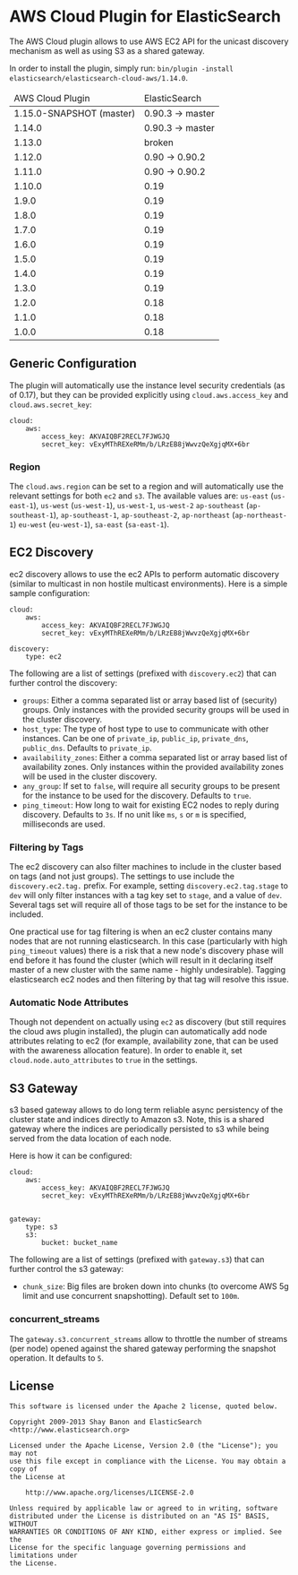 AWS Cloud Plugin for ElasticSearch
==================================

The AWS Cloud plugin allows to use AWS EC2 API for the unicast discovery mechanism as well as using S3 as a shared gateway.

In order to install the plugin, simply run: `bin/plugin -install elasticsearch/elasticsearch-cloud-aws/1.14.0`.

<table>
	<thead>
		<tr>
			<td>AWS Cloud Plugin</td>
			<td>ElasticSearch</td>
		</tr>
	</thead>
	<tbody>
		<tr>
			<td>1.15.0-SNAPSHOT (master)</td>
			<td>0.90.3 -> master</td>
		</tr>
		<tr>
			<td>1.14.0</td>
			<td>0.90.3 -> master</td>
		</tr>
		<tr>
			<td>1.13.0</td>
			<td>broken</td>
		</tr>
		<tr>
			<td>1.12.0</td>
			<td>0.90 -> 0.90.2</td>
		</tr>
		<tr>
			<td>1.11.0</td>
			<td>0.90 -> 0.90.2</td>
		</tr>
		<tr>
			<td>1.10.0</td>
			<td>0.19</td>
		</tr>
		<tr>
			<td>1.9.0</td>
			<td>0.19</td>
		</tr>
		<tr>
			<td>1.8.0</td>
			<td>0.19</td>
		</tr>
		<tr>
			<td>1.7.0</td>
			<td>0.19</td>
		</tr>
		<tr>
			<td>1.6.0</td>
			<td>0.19</td>
		</tr>
		<tr>
			<td>1.5.0</td>
			<td>0.19</td>
		</tr>
		<tr>
			<td>1.4.0</td>
			<td>0.19</td>
		</tr>
		<tr>
			<td>1.3.0</td>
			<td>0.19</td>
		</tr>
		<tr>
			<td>1.2.0</td>
			<td>0.18</td>
		</tr>
		<tr>
			<td>1.1.0</td>
			<td>0.18</td>
		</tr>
		<tr>
			<td>1.0.0</td>
			<td>0.18</td>
		</tr>
	</tbody>
</table>

## Generic Configuration

The plugin will automatically use the instance level security credentials (as of 0.17), but they can be provided explicitly using `cloud.aws.access_key` and `cloud.aws.secret_key`:

    cloud:
        aws:
            access_key: AKVAIQBF2RECL7FJWGJQ
            secret_key: vExyMThREXeRMm/b/LRzEB8jWwvzQeXgjqMX+6br


### Region

The `cloud.aws.region` can be set to a region and will automatically use the relevant settings for both `ec2` and `s3`. The available values are: `us-east` (`us-east-1`), `us-west` (`us-west-1`), `us-west-1`, `us-west-2` `ap-southeast` (`ap-southeast-1`), `ap-southeast-1`, `ap-southeast-2`, `ap-northeast` (`ap-northeast-1`) `eu-west` (`eu-west-1`), `sa-east` (`sa-east-1`).


## EC2 Discovery

ec2 discovery allows to use the ec2 APIs to perform automatic discovery (similar to multicast in non hostile multicast environments). Here is a simple sample configuration:

    cloud:
        aws:
            access_key: AKVAIQBF2RECL7FJWGJQ
            secret_key: vExyMThREXeRMm/b/LRzEB8jWwvzQeXgjqMX+6br
    
    discovery:
        type: ec2

The following are a list of settings (prefixed with `discovery.ec2`) that can further control the discovery:

* `groups`: Either a comma separated list or array based list of (security) groups. Only instances with the provided security groups will be used in the cluster discovery.
* `host_type`: The type of host type to use to communicate with other instances. Can be one of `private_ip`, `public_ip`, `private_dns`, `public_dns`. Defaults to `private_ip`.
* `availability_zones`: Either a comma separated list or array based list of availability zones. Only instances within the provided availability zones will be used in the cluster discovery.
* `any_group`: If set to `false`, will require all security groups to be present for the instance to be used for the discovery. Defaults to `true`.
* `ping_timeout`: How long to wait for existing EC2 nodes to reply during discovery. Defaults to `3s`. If no unit like `ms`, `s` or `m` is specified, milliseconds are used.

### Filtering by Tags

The ec2 discovery can also filter machines to include in the cluster based on tags (and not just groups). The settings to use include the `discovery.ec2.tag.` prefix. For example, setting `discovery.ec2.tag.stage` to `dev` will only filter instances with a tag key set to `stage`, and a value of `dev`. Several tags set will require all of those tags to be set for the instance to be included.

One practical use for tag filtering is when an ec2 cluster contains many nodes that are not running elasticsearch. In this case (particularly with high `ping_timeout` values) there is a risk that a new node's discovery phase will end before it has found the cluster (which will result in it declaring itself master of a new cluster with the same name - highly undesirable). Tagging elasticsearch ec2 nodes and then filtering by that tag will resolve this issue.

### Automatic Node Attributes

Though not dependent on actually using `ec2` as discovery (but still requires the cloud aws plugin installed), the plugin can automatically add node attributes relating to ec2 (for example, availability zone, that can be used with the awareness allocation feature). In order to enable it, set `cloud.node.auto_attributes` to `true` in the settings.

## S3 Gateway

s3 based gateway allows to do long term reliable async persistency of the cluster state and indices directly to Amazon s3. Note, this is a shared gateway where the indices are periodically persisted to s3 while being served from the data location of each node. 

Here is how it can be configured:

    cloud:
        aws:
            access_key: AKVAIQBF2RECL7FJWGJQ
            secret_key: vExyMThREXeRMm/b/LRzEB8jWwvzQeXgjqMX+6br
    
    
    gateway:
        type: s3
        s3:
            bucket: bucket_name

The following are a list of settings (prefixed with `gateway.s3`) that can further control the s3 gateway:

* `chunk_size`: Big files are broken down into chunks (to overcome AWS 5g limit and use concurrent snapshotting). Default set to `100m`.

### concurrent_streams

The `gateway.s3.concurrent_streams` allow to throttle the number of streams (per node) opened against the shared gateway performing the snapshot operation. It defaults to `5`.

License
-------

    This software is licensed under the Apache 2 license, quoted below.

    Copyright 2009-2013 Shay Banon and ElasticSearch <http://www.elasticsearch.org>

    Licensed under the Apache License, Version 2.0 (the "License"); you may not
    use this file except in compliance with the License. You may obtain a copy of
    the License at

        http://www.apache.org/licenses/LICENSE-2.0

    Unless required by applicable law or agreed to in writing, software
    distributed under the License is distributed on an "AS IS" BASIS, WITHOUT
    WARRANTIES OR CONDITIONS OF ANY KIND, either express or implied. See the
    License for the specific language governing permissions and limitations under
    the License.
